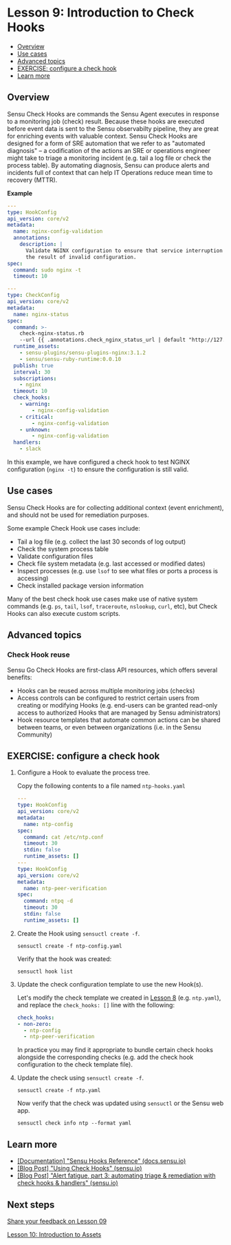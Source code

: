 # Lesson 9: Introduction to Check Hooks

- [Overview](#overview)
- [Use cases](#use-cases)
- [Advanced topics](#advanced-topics)
- [EXERCISE: configure a check hook](#exercise-configure-a-check-hook)
- [Learn more](#learn-more)

## Overview

Sensu Check Hooks are commands the Sensu Agent executes in response to a monitoring job (check) result.
Because these hooks are executed before event data is sent to the Sensu observabilty pipeline, they are great for enriching events with valuable context.
Sensu Check Hooks are designed for a form of SRE automation that we refer to as "automated diagnosis" – a codification of the actions an SRE or operations engineer might take to triage a monitoring incident (e.g. tail a log file or check the process table).
By automating diagnosis, Sensu can produce alerts and incidents full of context that can help IT Operations reduce mean time to recovery (MTTR).

**Example**

```yaml
---
type: HookConfig
api_version: core/v2
metadata:
  name: nginx-config-validation
  annotations:
    description: |
      Validate NGINX configuration to ensure that service interruption isn't
      the result of invalid configuration.
spec:
  command: sudo nginx -t
  timeout: 10

---
type: CheckConfig
api_version: core/v2
metadata:
  name: nginx-status
spec:
  command: >-
    check-nginx-status.rb
    --url {{ .annotations.check_nginx_status_url | default "http://127.0.0.1:80/nginx_status" }}
  runtime_assets:
    - sensu-plugins/sensu-plugins-nginx:3.1.2
    - sensu/sensu-ruby-runtime:0.0.10
  publish: true
  interval: 30
  subscriptions:
    - nginx
  timeout: 10
  check_hooks:
    - warning:
        - nginx-config-validation
    - critical:
        - nginx-config-validation
    - unknown:
        - nginx-config-validation
  handlers:
    - slack
```

In this example, we have configured a check hook to test NGINX configuration (`nginx -t`) to ensure the configuration is still valid.

## Use cases

Sensu Check Hooks are for collecting additional context (event enrichment), and should not be used for remediation purposes.

Some example Check Hook use cases include:

- Tail a log file (e.g. collect the last 30 seconds of log output)
- Check the system process table
- Validate configuration files
- Check file system metadata (e.g. last accessed or modified dates)
- Inspect processes (e.g. use `lsof` to see what files or ports a process is accessing)
- Check installed package version information

Many of the best check hook use cases make use of native system commands (e.g. `ps`, `tail`, `lsof`, `traceroute`, `nslookup`, `curl`, etc), but Check Hooks can also execute custom scripts.

## Advanced topics

### Check Hook reuse

Sensu Go Check Hooks are first-class API resources, which offers several benefits:

- Hooks can be reused across multiple monitoring jobs (checks)
- Access controls can be configured to restrict certain users from creating or modifying Hooks (e.g. end-users can be granted read-only access to authorized Hooks that are managed by Sensu administrators)
- Hook resource templates that automate common actions can be shared between teams, or even between organizations (i.e. in the Sensu Community)

## EXERCISE: configure a check hook

1. Configure a Hook to evaluate the process tree.

   Copy the following contents to a file named `ntp-hooks.yaml`

   ```yaml
   ---
   type: HookConfig
   api_version: core/v2
   metadata:
     name: ntp-config
   spec:
     command: cat /etc/ntp.conf
     timeout: 30
     stdin: false
     runtime_assets: []
   ---
   type: HookConfig
   api_version: core/v2
   metadata:
     name: ntp-peer-verification
   spec:
     command: ntpq -d
     timeout: 30
     stdin: false
     runtime_assets: []
   ```

1. Create the Hook using `sensuctl create -f`.

   ```shell
   sensuctl create -f ntp-config.yaml
   ```

   Verify that the hook was created:

   ```
   sensuctl hook list
   ```

1. Update the check configuration template to use the new Hook(s).

   Let's modify the check template we created in [Lesson 8](/lessons/operator/08/README.md#readme) (e.g. `ntp.yaml`), and replace the `check_hooks: []` line with the following:

   ```yaml
   check_hooks:
   - non-zero:
     - ntp-config
     - ntp-peer-verification
   ```

   In practice you may find it appropriate to bundle certain check hooks alongside the corresponding checks (e.g. add the check hook configuration to the check template file).

1. Update the check using `sensuctl create -f`.

   ```shell
   sensuctl create -f ntp.yaml
   ```

   Now verify that the check was updated using `sensuctl` or the Sensu web app.

   ```shell
   sensuctl check info ntp --format yaml
   ```

## Learn more

- [[Documentation] "Sensu Hooks Reference" (docs.sensu.io)](https://docs.sensu.io/sensu-go/latest/observability-pipeline/observe-schedule/hooks/)
- [[Blog Post] "Using Check Hooks" (sensu.io)](https://sensu.io/blog/using-check-hooks-a739a362961f)
- [[Blog Post] "Alert fatigue, part 3: automating triage & remediation with check hooks & handlers" (sensu.io)](https://sensu.io/blog/alert-fatigue-part-3-automating-triage-remediation-with-checks-hooks-handlers)

## Next steps

[Share your feedback on Lesson 09](https://github.com/sensu/sensu-go-workshop/issues/new?template=lesson_feedback.md&labels=feedback&title=Lesson%2009%20Feedback)

[Lesson 10: Introduction to Assets](../10/README.md#readme)
